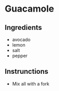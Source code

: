 # Guacamole
## Ingredients
* avocado
* lemon
* salt
* pepper
## Instrunctions
* Mix all with a fork
